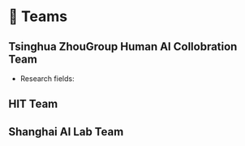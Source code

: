 
# 📖 Teams
## Tsinghua ZhouGroup Human AI Collobration Team
- Research fields:

## HIT Team 

## Shanghai AI Lab Team 

